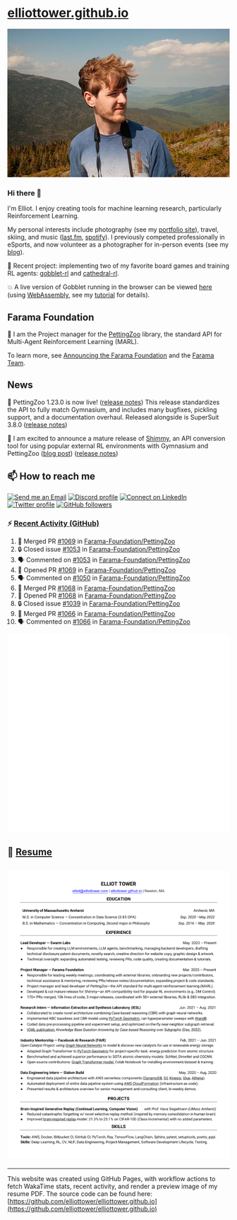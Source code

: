 # [elliottower.github.io](https://github.com/elliottower/elliottower.github.io)

[![A wild Elliot on Mt Washington](https://raw.githubusercontent.com/elliottower/elliottower.github.io/main/src/jpg/DSCF7539-600px.jpg?raw=true)](https://raw.githubusercontent.com/elliottower/elliottower.github.io/main/src/jpg/DSCF7539.jpg?raw=true)

### Hi there 👋

I'm Elliot. I enjoy creating tools for machine learning research, particularly Reinforcement Learning.

My personal interests include photography (see my [portfolio site](https://www.elliottower.com/)), travel, skiing, and music ([last.fm](https://www.last.fm/user/ajsdlfkwer), [spotify](https://open.spotify.com/user/12132818380)). I previously competed professionally in eSports, and now volunteer as a photographer for in-person events (see my [blog](https://www.elliottower.com/stories/?category=events)).

🤖 Recent project: implementing two of my favorite board games and training RL agents: [gobblet-rl](https://github.com/elliottower/gobblet-rl) and [cathedral-rl](https://github.com/elliottower/cathedral-rl). 

💥 A live version of Gobblet running in the browser can be viewed [here](https://elliottower.github.io/gobblet-rl/) (using [WebAssembly](https://webassembly.org/), see my [tutorial](https://github.com/elliottower/gobblet-rl/blob/main/tutorials/WebAssembly/web_assembly.md) for details).

## Farama Foundation

🚀 I am the Project manager for the [PettingZoo](https://github.com/Farama-Foundation/PettingZoo) library, the standard API for Multi-Agent Reinforcement Learning (MARL). 

To learn more, see [Announcing the Farama Foundation](https://farama.org/Announcing-The-Farama-Foundation) and the [Farama Team](https://farama.org/team).

## News

🎉 PettingZoo 1.23.0 is now live! ([release notes](https://github.com/Farama-Foundation/PettingZoo/releases/tag/1.23.0)) This release standardizes the API to fully match Gymnasium, and includes many bugfixes, pickling support, and a documentation overhaul. Released alongside is SuperSuit 3.8.0 ([release notes](https://github.com/Farama-Foundation/SuperSuit/releases/tag/3.8.0)) 

<!-- ![GitHub Release Date](https://img.shields.io/github/release-date/Farama-Foundation/PettingZoo) -->

🎉 I am excited to announce a mature release of [Shimmy](https://github.com/Farama-Foundation/Shimmy), an API conversion tool for using popular external RL environments with Gymnasium and PettingZoo ([blog post](https://farama.org/Announcing-Shimmy)) ([release notes](https://github.com/Farama-Foundation/Shimmy/releases/tag/v1.0.0)) 

## 📫 How to reach me

 [![Send me an Email](https://img.shields.io/badge/email-elliot%40elliottower.com-blue)](mailto:elliot@elliottower.com)
 [![Discord profile](https://img.shields.io/badge/Discord-7289DA?style=flat&logo=discord&logoColor=white)](https://discord.com/users/83091537923145728)
 [![Connect on LinkedIn](https://img.shields.io/badge/--linkedin?label=LinkedIn&logo=LinkedIn&style=social)](https://www.linkedin.com/in/elliot-tower)
 [![Twitter profile](https://img.shields.io/twitter/follow/elliottower?style=social)](https://twitter.com/ElliotTower/)
 [![GitHub followers](https://img.shields.io/github/followers/elliottower?style=social)](https://github.com/elliottower/)

### ⚡ [Recent Activity (GitHub)](https://github.com/elliottower)

<!--START_SECTION:activity-->
1. 🎉 Merged PR [#1069](https://github.com/Farama-Foundation/PettingZoo/pull/1069) in [Farama-Foundation/PettingZoo](https://github.com/Farama-Foundation/PettingZoo)
2. 🔒 Closed issue [#1053](https://github.com/Farama-Foundation/PettingZoo/issues/1053) in [Farama-Foundation/PettingZoo](https://github.com/Farama-Foundation/PettingZoo)
3. 🗣 Commented on [#1053](https://github.com/Farama-Foundation/PettingZoo/issues/1053#issuecomment-1684426214) in [Farama-Foundation/PettingZoo](https://github.com/Farama-Foundation/PettingZoo)
4. 💪 Opened PR [#1069](https://github.com/Farama-Foundation/PettingZoo/pull/1069) in [Farama-Foundation/PettingZoo](https://github.com/Farama-Foundation/PettingZoo)
5. 🗣 Commented on [#1050](https://github.com/Farama-Foundation/PettingZoo/issues/1050#issuecomment-1684417995) in [Farama-Foundation/PettingZoo](https://github.com/Farama-Foundation/PettingZoo)
6. 🎉 Merged PR [#1068](https://github.com/Farama-Foundation/PettingZoo/pull/1068) in [Farama-Foundation/PettingZoo](https://github.com/Farama-Foundation/PettingZoo)
7. 💪 Opened PR [#1068](https://github.com/Farama-Foundation/PettingZoo/pull/1068) in [Farama-Foundation/PettingZoo](https://github.com/Farama-Foundation/PettingZoo)
8. 🔒 Closed issue [#1039](https://github.com/Farama-Foundation/PettingZoo/issues/1039) in [Farama-Foundation/PettingZoo](https://github.com/Farama-Foundation/PettingZoo)
9. 🎉 Merged PR [#1066](https://github.com/Farama-Foundation/PettingZoo/pull/1066) in [Farama-Foundation/PettingZoo](https://github.com/Farama-Foundation/PettingZoo)
10. 🗣 Commented on [#1066](https://github.com/Farama-Foundation/PettingZoo/pull/1066#issuecomment-1683990803) in [Farama-Foundation/PettingZoo](https://github.com/Farama-Foundation/PettingZoo)
<!--END_SECTION:activity-->


<picture>
  <a href="https://metrics.lecoq.io/insights?user=elliottower">
   <img src="/github-metrics.svg" alt="Metrics">
  </a>
</picture>

## 📄 [Resume](https://elliottower.github.io/src/pdf/resume.pdf)

<!-- PDF-TO-MARKDOWN:START -->
![Page 1](src/png/page1.png "Page 1")
---
<!-- PDF-TO-MARKDOWN:END -->

----

This website was created using GitHub Pages, with workflow actions to fetch WakaTime stats, recent activity, and render a preview image of my resume PDF. The source code can be found here: [https://github.com/elliottower/elliottower.github.io](https://github.com/elliottower/elliottower.github.io)
